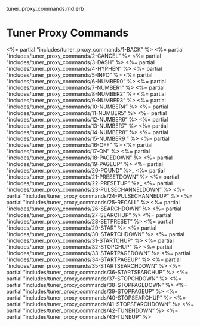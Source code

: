 tuner_proxy_commands.md.erb

# Tuner Proxy Commands

\<%= partial "includes/tuner_proxy_commands/1-BACK” %\>
\<%= partial "includes/tuner_proxy_commands/2-CANCEL” %\>
\<%= partial "includes/tuner_proxy_commands/3-DASH” %\>
\<%= partial "includes/tuner_proxy_commands/4-HYPHEN” %\>
\<%= partial "includes/tuner_proxy_commands/5-INFO” %\>
\<%= partial "includes/tuner_proxy_commands/6-NUMBER0” %\>
\<%= partial "includes/tuner_proxy_commands/7-NUMBER1” %\>
\<%= partial "includes/tuner_proxy_commands/8-NUMBER2” %\>
\<%= partial "includes/tuner_proxy_commands/9-NUMBER3” %\>
\<%= partial "includes/tuner_proxy_commands/10-NUMBER4” %\>
\<%= partial "includes/tuner_proxy_commands/11-NUMBER5” %\>
\<%= partial "includes/tuner_proxy_commands/12-NUMBER6“ %\>
\<%= partial "includes/tuner_proxy_commands/13-NUMBER7” %\>
\<%= partial "includes/tuner_proxy_commands/14-NUMBER8” %\>
\<%= partial "includes/tuner_proxy_commands/15-NUMBER9 ” %\>
\<%= partial "includes/tuner_proxy_commands/16-OFF” %\>
\<%= partial "includes/tuner_proxy_commands/17-ON” %\>
\<%= partial "includes/tuner_proxy_commands/18-PAGEDOWN” %\>
\<%= partial "includes/tuner_proxy_commands/19-PAGEUP” %\>
\<%= partial "includes/tuner_proxy_commands/20-POUND” %\>_ \<%= partial "includes/tuner_proxy_commands/21-PRESETDOWN” %\>
\<%= partial "includes/tuner_proxy_commands/22-PRESETUP” %\>_ \<%= partial "includes/tuner_proxy_commands/23-PULSECHANNELDOWN” %\>
\<%= partial "includes/tuner_proxy_commands/24-PULSECHANNELUP” %\>
\<%= partial "includes/tuner_proxy_commands/25-RECALL” %\>
\<%= partial "includes/tuner_proxy_commands/26-SEARCHDOWN” %\>
\<%= partial "includes/tuner_proxy_commands/27-SEARCHUP” %\>
\<%= partial "includes/tuner_proxy_commands/28-SETPRESET” %\>
\<%= partial "includes/tuner_proxy_commands/29-STAR” %\>
\<%= partial "includes/tuner_proxy_commands/30-STARTCHDOWN” %\>
\<%= partial "includes/tuner_proxy_commands/31-STARTCHUP” %\>
\<%= partial "includes/tuner_proxy_commands/32-STOPCHUP” %\>
\<%= partial "includes/tuner_proxy_commands/33-STARTPAGEDOWN” %\>
\<%= partial "includes/tuner_proxy_commands/34-STARTPAGEUP” %\>
\<%= partial "includes/tuner_proxy_commands/35-STARTSEARCHDOWN” %\>
\<%= partial "includes/tuner_proxy_commands/36-STARTSEARCHUP” %\>
\<%= partial "includes/tuner_proxy_commands/37-STOPCHDOWN” %\>
\<%= partial "includes/tuner_proxy_commands/38-STOPPAGEDOWN” %\>
\<%= partial "includes/tuner_proxy_commands/39-STOPPAGEUP” %\>
\<%= partial "includes/tuner_proxy_commands/40-STOPSEARCHUP” %\>
\<%= partial "includes/tuner_proxy_commands/41-STOPSEARCHDOWN” %\>
\<%= partial "includes/tuner_proxy_commands/42-TUNEHDOWN” %\>
\<%= partial "includes/tuner_proxy_commands/43-TUNEUP” %\>